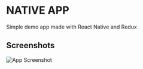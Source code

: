 
# NATIVE APP

Simple demo app made with React Native and Redux


## Screenshots

![App Screenshot](src/assets/SCREENSHOT1.jpeg)

